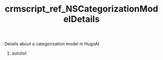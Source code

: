 ﻿---
title: crmscript_ref_NSCategorizationModelDetails
description: NSCategorizationModelDetails
intellisense: Void.NSCategorizationModelDetails
keywords: NSCategorizationModelDetails
so.topic: reference
---

Details about a categorization model in HugoAI

1. autolist 

